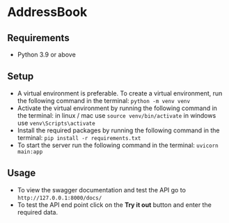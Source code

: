 # AddressBook
## Requirements
* Python 3.9 or above
## Setup
* A virtual environment is preferable. To create a virtual environment, run the following command in the terminal:
```python -m venv venv```
* Activate the virtual environment by running the following command in the terminal:
in linux / mac use ```source venv/bin/activate```
in windows use ```venv\Scripts\activate```
* Install the required packages by running the following command in the terminal:
```pip install -r requirements.txt```
* To start the server run the following command in the terminal:
```uvicorn main:app```
## Usage
* To view the swagger documentation and test the API go to
```http://127.0.0.1:8000/docs/```
* To test the API end point click on the **Try it out** button and enter the required data.

